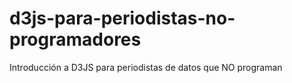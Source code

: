 # d3js-para-periodistas-no-programadores
Introducción a D3JS para periodistas de datos que NO programan
